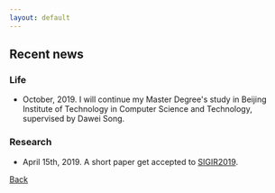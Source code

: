 ```yaml
---
layout: default
---
```


## Recent news

### Life

* October, 2019. I will continue my Master Degree's study in Beijing Institute of Technology in Computer Science and Technology, supervised by Dawei Song.

### Research

* April 15th, 2019. A short paper get accepted to [SIGIR2019](http://www.sigir.org/sigir2019/program/accepted/). 


[Back](./)
